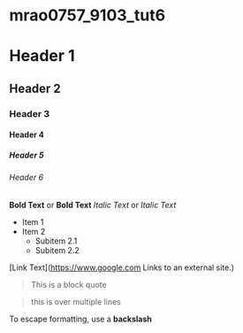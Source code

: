 # mrao0757_9103_tut6

# Header 1
## Header 2
### Header 3
#### Header 4
##### Header 5
###### Header 6

**Bold Text** or __Bold Text__
*Italic Text* or _Italic Text_

- Item 1
- Item 2
  - Subitem 2.1
  - Subitem 2.2

[Link Text](https://www.google.com Links to an external site.)

>This is a block quote

>this is
>over multiple lines

To escape formatting, use a **backslash**
